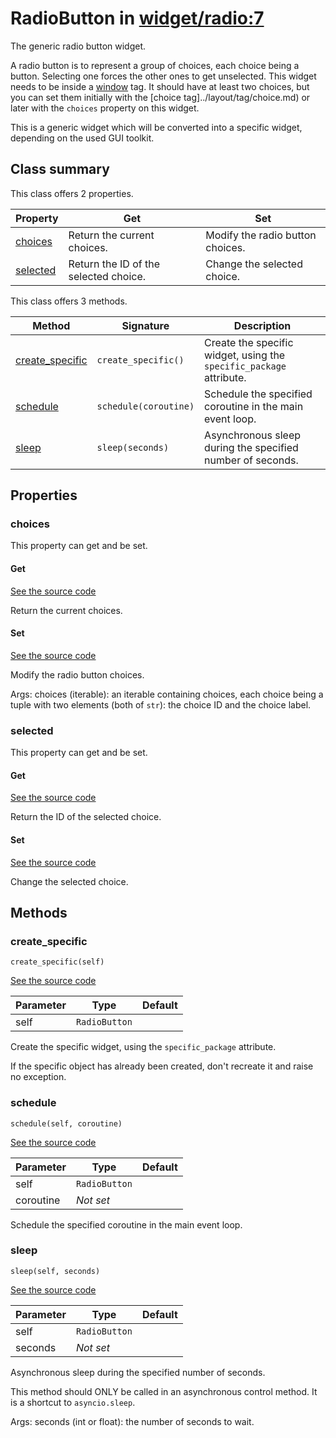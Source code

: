 # RadioButton in [widget/radio:7](../raw/widget/radio.html#L7)

The generic radio button widget.

A radio button is to represent a group of choices, each choice being
a button.  Selecting one forces the other ones to get unselected.
This widget needs to be inside a [window](../layout/tag/window.md)
tag.  It should have at least two choices, but you can set them
initially with the [choice tag]../layout/tag/choice.md) or later
with the `choices` property on this widget.

This is a generic widget which will be converted into a specific widget,
depending on the used GUI toolkit.

## Class summary

This class offers 2 properties.

| Property | Get | Set |
| -------- | --- | --- |
| [choices](#choices) | Return the current choices. | Modify the radio button choices. |
| [selected](#selected) | Return the ID of the selected choice. | Change the selected choice. |

This class offers 3 methods.

| Method | Signature | Description |
| ------ | --------- | ----------- |
| [create_specific](#create_specific) | `create_specific()` | Create the specific widget, using the `specific_package` attribute. |
| [schedule](#schedule) | `schedule(coroutine)` | Schedule the specified coroutine in the main event loop. |
| [sleep](#sleep) | `sleep(seconds)` | Asynchronous sleep during the specified number of seconds. |

## Properties

### choices

This property can get and be set.

#### Get

[See the source code](../raw/widget/radio.html#L49)

Return the current choices.

#### Set

[See the source code](../raw/widget/radio.html#L54)

Modify the radio button choices.

Args:
    choices (iterable): an iterable containing choices, each
            choice being a tuple with two elements (both of
            `str`): the choice ID and the choice label.

### selected

This property can get and be set.

#### Get

[See the source code](../raw/widget/radio.html#L81)

Return the ID of the selected choice.

#### Set

[See the source code](../raw/widget/radio.html#L86)

Change the selected choice.

## Methods

### create_specific

`create_specific(self)`

[See the source code](../raw/widget/radio.html#L30)

| Parameter | Type | Default |
| --------- | ---- | ------- |
| self | `RadioButton` |  |

Create the specific widget, using the `specific_package` attribute.

If the specific object has already been created, don't recreate it and
raise no exception.

### schedule

`schedule(self, coroutine)`

[See the source code](../raw/widget/radio.html#L75)

| Parameter | Type | Default |
| --------- | ---- | ------- |
| self | `RadioButton` |  |
| coroutine | *Not set* |  |

Schedule the specified coroutine in the main event loop.

### sleep

`sleep(self, seconds)`

[See the source code](../raw/widget/radio.html#L79)

| Parameter | Type | Default |
| --------- | ---- | ------- |
| self | `RadioButton` |  |
| seconds | *Not set* |  |

Asynchronous sleep during the specified number of seconds.

This method should ONLY be called in an asynchronous control method.
It is a shortcut to `asyncio.sleep`.

Args:
    seconds (int or float): the number of seconds to wait.